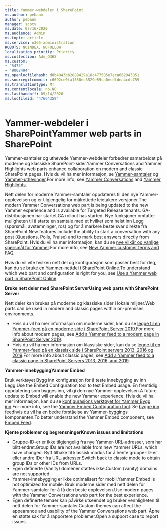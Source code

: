 ```yaml
---
title: Yammer-webdeler i SharePoint
ms.author: pebaum
author: pebaum
manager: scotv
ms.date: 07/16/2020
ms.audience: Admin
ms.topic: article
ms.service: o365-administration
ROBOTS: NOINDEX, NOFOLLOW
localization_priority: Priority
ms.collection: Adm_O365
ms.custom:
- "5475"
- "9002494"
ms.openlocfilehash: d8b4043bb2889429a18c477505e7eca662943051
ms.sourcegitcommit: c6692ce0fa1358ec3529e59ca0ecdfdea4cdc759
ms.translationtype: MT
ms.contentlocale: nb-NO
ms.lasthandoff: 09/14/2020
ms.locfileid: "47664359"
---
```

# <a name="yammer-web-parts-in-sharepoint"></a><span data-ttu-id="9fa49-102">Yammer-webdeler i SharePoint</span><span class="sxs-lookup"><span data-stu-id="9fa49-102">Yammer web parts in SharePoint</span></span>

<span data-ttu-id="9fa49-103">Yammer-samtaler og uthevede Yammer-webdeler forbedrer samarbeidet på moderne og klassiske SharePoint-sider.</span><span class="sxs-lookup"><span data-stu-id="9fa49-103">Yammer Conversations and Yammer Highlights web parts enhance collaboration on modern and classic SharePoint pages.</span></span> <span data-ttu-id="9fa49-104">Hvis du vil ha mer informasjon, se [Yammer-samtaler](https://support.microsoft.com/office/use-a-yammer-web-part-in-sharepoint-online-a53cfa0c-3d09-42c8-a286-1038a81c59da#conversations)  og  [Yammer-uthevinger](https://support.microsoft.com/office/use-a-yammer-web-part-in-sharepoint-online-a53cfa0c-3d09-42c8-a286-1038a81c59da#highlights).</span><span class="sxs-lookup"><span data-stu-id="9fa49-104">For more info, see [Yammer Conversations](https://support.microsoft.com/office/use-a-yammer-web-part-in-sharepoint-online-a53cfa0c-3d09-42c8-a286-1038a81c59da#conversations)  and  [Yammer Highlights](https://support.microsoft.com/office/use-a-yammer-web-part-in-sharepoint-online-a53cfa0c-3d09-42c8-a286-1038a81c59da#highlights).</span></span>    

<span data-ttu-id="9fa49-105">Nett delen for moderne Yammer-samtaler oppdateres til den nye Yammer-opplevelsen og er tilgjengelig for målrettede leietakere versjoner.</span><span class="sxs-lookup"><span data-stu-id="9fa49-105">The modern Yammer Conversations web part is being updated to the new Yammer experience and is available for Targeted Release tenants.</span></span> <span data-ttu-id="9fa49-106">GA-distribusjonen har startet.</span><span class="sxs-lookup"><span data-stu-id="9fa49-106">GA rollout has started.</span></span> <span data-ttu-id="9fa49-107">Nye funksjoner omfatter muligheten til å starte en samtale med et hvilket som helst inn Legg (spørsmål, avstemninger, ros) og for å markere beste svar direkte fra SharePoint.</span><span class="sxs-lookup"><span data-stu-id="9fa49-107">New features include the ability to start a conversation with any post (Questions, Polls, Praise) and to mark best answers directly from SharePoint.</span></span> <span data-ttu-id="9fa49-108">Hvis du vil ha mer informasjon, kan du se [nye vilkår og vanlige spørsmål for Yammer](https://docs.microsoft.com/yammer/get-started-with-yammer/newyammer-faq).</span><span class="sxs-lookup"><span data-stu-id="9fa49-108">For more info, see [New Yammer customer terms and FAQ](https://docs.microsoft.com/yammer/get-started-with-yammer/newyammer-faq).</span></span>

 <span data-ttu-id="9fa49-109">Hvis du vil vite hvilken nett del og konfigurasjon som passer best for deg, kan du se [bruke en Yammer-nettdel i SharePoint Online](https://support.microsoft.com/office/use-a-yammer-web-part-in-sharepoint-online-a53cfa0c-3d09-42c8-a286-1038a81c59da).</span><span class="sxs-lookup"><span data-stu-id="9fa49-109">To understand which web part and configuration is right for you, see [Use a Yammer web part in SharePoint Online](https://support.microsoft.com/office/use-a-yammer-web-part-in-sharepoint-online-a53cfa0c-3d09-42c8-a286-1038a81c59da).</span></span>  

<span data-ttu-id="9fa49-110">**Bruke nett deler med SharePoint Server**</span><span class="sxs-lookup"><span data-stu-id="9fa49-110">**Using web parts with SharePoint Server**</span></span>  

<span data-ttu-id="9fa49-111">Nett deler kan brukes på moderne og klassiske sider i lokale miljøer.</span><span class="sxs-lookup"><span data-stu-id="9fa49-111">Web parts can be used in modern and classic pages within on-premises environments.</span></span>

- <span data-ttu-id="9fa49-112">Hvis du vil ha mer informasjon om moderne sider, kan du se [legge til en Yammer-feed på en moderne side i SharePoint Server 2019](https://docs.microsoft.com/yammer/integrate-yammer-with-other-apps/embed-a-feed-into-a-sharepoint-site#add-a-yammer-feed-to-a-modern-page-in-sharepoint-server-2019).</span><span class="sxs-lookup"><span data-stu-id="9fa49-112">For more info about modern pages, see [Add a Yammer feed to a modern page in SharePoint Server 2019](https://docs.microsoft.com/yammer/integrate-yammer-with-other-apps/embed-a-feed-into-a-sharepoint-site#add-a-yammer-feed-to-a-modern-page-in-sharepoint-server-2019).</span></span> 
- <span data-ttu-id="9fa49-113">Hvis du vil ha mer informasjon om klassiske sider, kan du se [legge til en Yammer-feed på en klassisk side i SharePoint servers 2013, 2016 og 2019](https://docs.microsoft.com/yammer/integrate-yammer-with-other-apps/embed-a-feed-into-a-sharepoint-site#add-a-yammer-feed-to-a-classic-page-in-sharepoint-servers-2013-2016-and-2019).</span><span class="sxs-lookup"><span data-stu-id="9fa49-113">For more info about classic pages, see [Add a Yammer feed to a classic page in SharePoint Servers 2013, 2016, and 2019](https://docs.microsoft.com/yammer/integrate-yammer-with-other-apps/embed-a-feed-into-a-sharepoint-site#add-a-yammer-feed-to-a-classic-page-in-sharepoint-servers-2013-2016-and-2019).</span></span>

<span data-ttu-id="9fa49-114">**Yammer-innebygging**</span><span class="sxs-lookup"><span data-stu-id="9fa49-114">**Yammer Embed**</span></span>  

<span data-ttu-id="9fa49-115">Bruk verktøyet Bygg inn konfigurasjon for å teste innebygging av inn Legg.</span><span class="sxs-lookup"><span data-stu-id="9fa49-115">Use the Embed Configuration tool to test Embed usage.</span></span> <span data-ttu-id="9fa49-116">En fremtidig oppdatering som bygges inn, vil gi den nye Yammer-opplevelsen.</span><span class="sxs-lookup"><span data-stu-id="9fa49-116">A future update to Embed will enable the new Yammer experience.</span></span> <span data-ttu-id="9fa49-117">Hvis du vil ha mer informasjon, kan du se [konfigurasjons verktøyet for Yammer Bygg inn](https://aka.ms/YammerEmbedConfigureTool).</span><span class="sxs-lookup"><span data-stu-id="9fa49-117">For more info, see the [Yammer Embed Configuration tool](https://aka.ms/YammerEmbedConfigureTool).</span></span> <span data-ttu-id="9fa49-118">Se [bygge inn feed](https://aka.ms/YammerDevDocs)hvis du vil ha en bedre forståelse av Yammer-byggings komponenten.</span><span class="sxs-lookup"><span data-stu-id="9fa49-118">To better understand the Yammer Embed component, see [Embed Feed](https://aka.ms/YammerDevDocs).</span></span>

<span data-ttu-id="9fa49-119">**Kjente problemer og begrensninger**</span><span class="sxs-lookup"><span data-stu-id="9fa49-119">**Known issues and limitations**</span></span>

- <span data-ttu-id="9fa49-120">Gruppe-ID-er er ikke tilgjengelig fra nye Yammer-URL-adresser, som har blitt endret.</span><span class="sxs-lookup"><span data-stu-id="9fa49-120">Group IDs are not available from new Yammer URLs, which have changed.</span></span> <span data-ttu-id="9fa49-121">Bytt tilbake til klassisk modus for å hente gruppe-ID-er eller andre IDer fra URL-adresser.</span><span class="sxs-lookup"><span data-stu-id="9fa49-121">Switch back to classic mode to obtain group IDs or other IDs from URLs.</span></span>
- <span data-ttu-id="9fa49-122">Egen definerte (Vanity) domener støttes ikke.</span><span class="sxs-lookup"><span data-stu-id="9fa49-122">Custom (vanity) domains are not supported.</span></span>
- <span data-ttu-id="9fa49-123">Yammer-innebygging er ikke optimalisert for mobil.</span><span class="sxs-lookup"><span data-stu-id="9fa49-123">Yammer Embed is not optimized for mobile.</span></span> <span data-ttu-id="9fa49-124">Bruk moderne sider med nett delen for Yammer-samtaler for å få den beste opplevelsen.</span><span class="sxs-lookup"><span data-stu-id="9fa49-124">Use modern pages with the Yammer Conversations web part for the best experience.</span></span>
- <span data-ttu-id="9fa49-125">Egen definerte temaer kan påvirke utseendet og bruker vennligheten til nett delen for Yammer-samtaler.</span><span class="sxs-lookup"><span data-stu-id="9fa49-125">Custom themes can affect the appearance and usability of the Yammer Conversations web part.</span></span> <span data-ttu-id="9fa49-126">Åpne en støtte sak for å rapportere problemer.</span><span class="sxs-lookup"><span data-stu-id="9fa49-126">Open a support case to report issues.</span></span>